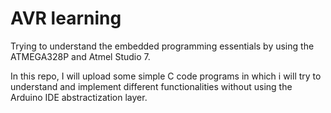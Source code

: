 # AVR learning

Trying to understand the embedded programming essentials by using the ATMEGA328P and Atmel Studio 7.

In this repo, I will upload some simple C code programs in which i will try to understand and implement different functionalities without using
the Arduino IDE abstractization layer.
